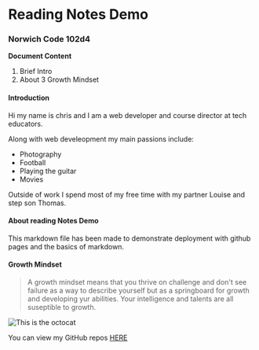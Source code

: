 # Reading Notes Demo

### Norwich Code 102d4

**Document Content**

1. Brief Intro
2. About
3 Growth Mindset

#### Introduction
Hi my name is chris and I am a web developer and course director at tech educators.  

Along with web develeopment my main passions include:

- Photography
- Football
- Playing the guitar
- Movies

Outside of work I spend most of my free time with my partner Louise and step son Thomas. 

#### About reading Notes Demo
This markdown file has been made to demonstrate deployment with github pages and the basics of markdown.  

#### Growth Mindset
> A growth mindset means that you thrive on challenge and don't see failure as a way to describe yourself but as a springboard for growth and developing yur abilities. Your intelligence and talents are all suseptible to growth.

![This is the octocat](https://myoctocat.com/assets/images/base-octocat.svg)

You can view my GitHub repos [HERE]()

